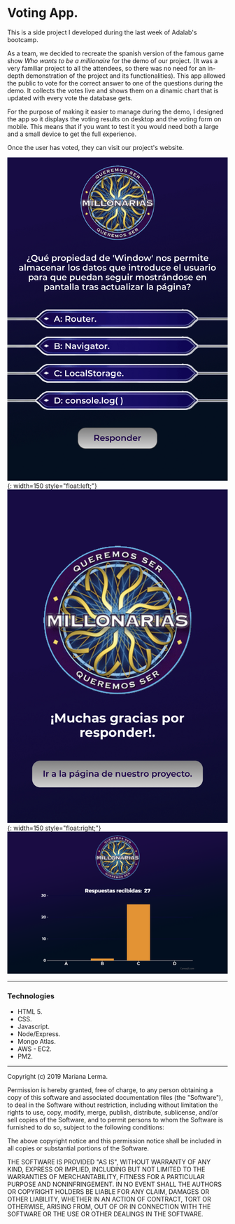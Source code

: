 
# Voting App.

This is a side project I developed during the last week of Adalab's bootcamp. 

As a team, we decided to recreate the spanish version of the famous game show *Who wants to be a millionaire* for the demo of our project. (It was a very familiar project to all the attendees, so there was no need for an in-depth demonstration of the project and its functionalities).
This app allowed the public to vote for the correct answer to one of the questions during the demo. It collects the votes live and shows them on a dinamic chart that is updated with every vote the database gets.

For the purpose of making it easier to manage during the demo, I designed the app so it displays the voting results on desktop and the voting form on mobile. This means that if you want to test it you would need both a large and a small device to get the full experience.

Once the user has voted, they can visit our project's website.

![VA-mobile](./VA-mobile.jpg){: width=150 style="float:left;"}
![VA-modal](./VA-modal.jpg){: width=150 style="float:right;"}
![VA-desktop](./VA-desktop.png)

----

### Technologies

* HTML 5.
* CSS.
* Javascript.
* Node/Express.
* Mongo Atlas.
* AWS - EC2.
* PM2.

----

Copyright (c) 2019 Mariana Lerma.

Permission is hereby granted, free of charge, to any person obtaining a copy
of this software and associated documentation files (the "Software"), to deal
in the Software without restriction, including without limitation the rights
to use, copy, modify, merge, publish, distribute, sublicense, and/or sell
copies of the Software, and to permit persons to whom the Software is
furnished to do so, subject to the following conditions:

The above copyright notice and this permission notice shall be included in all
copies or substantial portions of the Software.

THE SOFTWARE IS PROVIDED "AS IS", WITHOUT WARRANTY OF ANY KIND, EXPRESS OR
IMPLIED, INCLUDING BUT NOT LIMITED TO THE WARRANTIES OF MERCHANTABILITY,
FITNESS FOR A PARTICULAR PURPOSE AND NONINFRINGEMENT. IN NO EVENT SHALL THE
AUTHORS OR COPYRIGHT HOLDERS BE LIABLE FOR ANY CLAIM, DAMAGES OR OTHER
LIABILITY, WHETHER IN AN ACTION OF CONTRACT, TORT OR OTHERWISE, ARISING FROM,
OUT OF OR IN CONNECTION WITH THE SOFTWARE OR THE USE OR OTHER DEALINGS IN THE
SOFTWARE.
